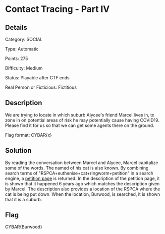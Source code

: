 # Contact Tracing - Part IV

## Details

Category: SOCIAL

Type: Automatic

Points: 275

Difficulty: Medium

Status: Playable after CTF ends

Real Person or Ficticious: Fictitious

## Description 
We are trying to locate in which suburb Alycee's friend Marcel lives in, to zone in on potential areas of risk he may potentially cause having COVID19. Please find it for us so that we can get some agents there on the ground.

Flag format: CYBAR{x}

## Solution 

By reading the conversation between Marcel and Alycee, Marcel capitalize some of the words. The named of his cat is also known. By combining search terms of "RSPCA+euthenise+cat+ringworm+petition" in a search engine, 
a [petition page](https://www.change.org/p/rspca-stop-euthenising-cats-with-ringworms-or-other-treatable-conditions) is returned. In the description of the petition page, it is shown that it happened 6 years ago which matches the description given by Marcel. 
The description also provides a location of the RSPCA where the cat is being put down. When the location, Burwood, is searched, it is shown that it is a suburb. 


## Flag 
CYBAR{Burwood}
